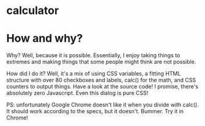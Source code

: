 # calculator
<h1>How and why?</h1>
		<p>Why? Well, because it is possible. Essentially, I enjoy taking things to extremes and making things that some people might think are not possible.</p>
		<p>
			How did I do it? Well, it's a mix of using CSS variables, a fitting HTML structure with over 80 checkboxes and labels, calc() for the math, and CSS counters to output things. Have a look at the source code! I promise, there's absolutely zero Javascript. Even this dialog is pure CSS!
		</p>
		<p>PS:  unfortunately Google Chrome doesn't like it when you divide with calc(). It should work according to the specs, but it doesn't. Bummer. 
			Try it in Chrome!</p>
